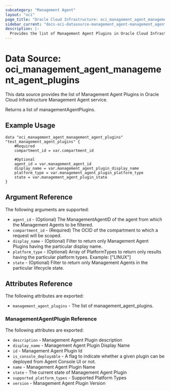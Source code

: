 ```yaml
---
subcategory: "Management Agent"
layout: "oci"
page_title: "Oracle Cloud Infrastructure: oci_management_agent_management_agent_plugins"
sidebar_current: "docs-oci-datasource-management_agent-management_agent_plugins"
description: |-
  Provides the list of Management Agent Plugins in Oracle Cloud Infrastructure Management Agent service
---
```


# Data Source: oci_management_agent_management_agent_plugins
This data source provides the list of Management Agent Plugins in Oracle Cloud Infrastructure Management Agent service.

Returns a list of managementAgentPlugins.


## Example Usage

```hcl
data "oci_management_agent_management_agent_plugins" "test_management_agent_plugins" {
	#Required
	compartment_id = var.compartment_id

	#Optional
	agent_id = var.management_agent_id
	display_name = var.management_agent_plugin_display_name
	platform_type = var.management_agent_plugin_platform_type
	state = var.management_agent_plugin_state
}
```

## Argument Reference

The following arguments are supported:

* `agent_id` - (Optional) The ManagementAgentID of the agent from which the Management Agents to be filtered.
* `compartment_id` - (Required) The OCID of the compartment to which a request will be scoped.
* `display_name` - (Optional) Filter to return only Management Agent Plugins having the particular display name.
* `platform_type` - (Optional) Array of PlatformTypes to return only results having the particular platform types. Example: ["LINUX"]
* `state` - (Optional) Filter to return only Management Agents in the particular lifecycle state.


## Attributes Reference

The following attributes are exported:

* `management_agent_plugins` - The list of management_agent_plugins.

### ManagementAgentPlugin Reference

The following attributes are exported:

* `description` - Management Agent Plugin description
* `display_name` - Management Agent Plugin Display Name
* `id` - Management Agent Plugin Id
* `is_console_deployable` - A flag to indicate whether a given plugin can be deployed from Agent Console UI or not.
* `name` - Management Agent Plugin Name
* `state` - The current state of Management Agent Plugin
* `supported_platform_types` - Supported Platform Types
* `version` - Management Agent Plugin Version

